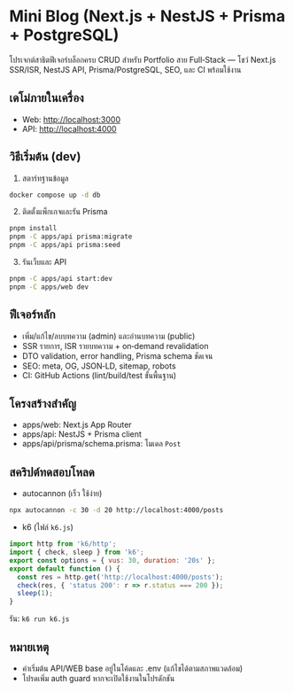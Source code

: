 ﻿# Mini Blog (Next.js + NestJS + Prisma + PostgreSQL)

โปรเจกต์สาธิตฟีเจอร์บล็อกครบ CRUD สำหรับ Portfolio สาย Full‑Stack — โชว์ Next.js SSR/ISR, NestJS API, Prisma/PostgreSQL, SEO, และ CI พร้อมใช้งาน

## เดโม่ภายในเครื่อง

- Web: <http://localhost:3000>
- API: <http://localhost:4000>

## วิธีเริ่มต้น (dev)

1) สตาร์ทฐานข้อมูล

```bash
docker compose up -d db
```

2) ติดตั้งแพ็กเกจและรัน Prisma

```bash
pnpm install
pnpm -C apps/api prisma:migrate
pnpm -C apps/api prisma:seed
```

3) รันเว็บและ API

```bash
pnpm -C apps/api start:dev
pnpm -C apps/web dev
```

## ฟีเจอร์หลัก

- เพิ่ม/แก้ไข/ลบบทความ (admin) และอ่านบทความ (public)
- SSR รายการ, ISR รายบทความ + on‑demand revalidation
- DTO validation, error handling, Prisma schema ชัดเจน
- SEO: meta, OG, JSON‑LD, sitemap, robots
- CI: GitHub Actions (lint/build/test ขั้นพื้นฐาน)

## โครงสร้างสำคัญ

- apps/web: Next.js App Router
- apps/api: NestJS + Prisma client
- apps/api/prisma/schema.prisma: โมเดล `Post`

## สคริปต์ทดสอบโหลด

- autocannon (เร็ว ใช้ง่าย)

```bash
npx autocannon -c 30 -d 20 http://localhost:4000/posts
```

- k6 (ไฟล์ `k6.js`)

```javascript
import http from 'k6/http';
import { check, sleep } from 'k6';
export const options = { vus: 30, duration: '20s' };
export default function () {
  const res = http.get('http://localhost:4000/posts');
  check(res, { 'status 200': r => r.status === 200 });
  sleep(1);
}
```

รัน: `k6 run k6.js`

## หมายเหตุ

- ค่าเริ่มต้น API/WEB base อยู่ในโค้ดและ .env (แก้ไขได้ตามสภาพแวดล้อม)
- โปรดเพิ่ม auth guard หากจะเปิดใช้งานในโปรดักชัน
